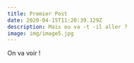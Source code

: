 ```yaml
---
title: Premier Post
date: 2020-04-15T11:20:39.129Z
description: Mais ou va -t -il aller ?
image: img/image5.jpg
---
```

On va voir !